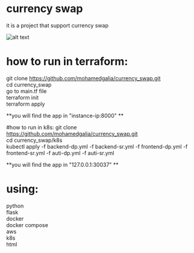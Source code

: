 # currency swap  
it is a project that support currency swap  

![alt text](https://ibb.co/zn0Y1Lg)

# how to run in terraform:  
git clone https://github.com/mohamedgalia/currency_swap.git  
cd currency_swap  
go to main.tf file  
terraform init  
terraform apply
  
**you will find the app in "instance-ip:8000" **  

#how to run in k8s:
git clone https://github.com/mohamedgalia/currency_swap.git  
cd currency_swap/k8s  
kubectl apply -f backend-dp.yml -f backend-sr.yml -f frontend-dp.yml -f frontend-sr.yml -f auti-dp.yml -f auti-sr.yml  

**you will find the app in "127.0.0.1:30037" **  

# using:  
python  
flask  
docker  
docker compose  
aws  
k8s  
html  
